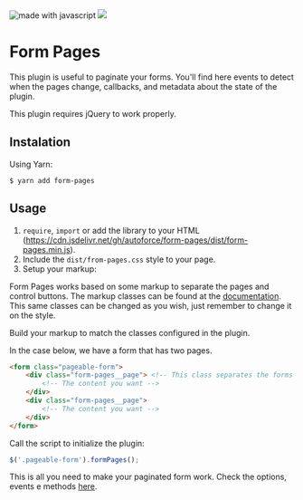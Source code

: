 <img src="https://img.shields.io/badge/made%20with-javascript-blue.svg" alt="made with javascript">
<img src="https://img.shields.io/badge/-~1.5k%20gzipped-green.svg">

# Form Pages

This plugin is useful to paginate your forms. You'll find here events to detect
when the pages change, callbacks, and metadata about the state of the plugin.

This plugin requires jQuery to work properly.

## Instalation
Using Yarn:

```
$ yarn add form-pages
```

## Usage

1. `require`, `import` or add the library to your HTML (https://cdn.jsdelivr.net/gh/autoforce/form-pages/dist/form-pages.min.js).
2. Include the `dist/from-pages.css` style to your page.
3. Setup your markup:

Form Pages works based on some markup to separate the pages and control buttons.
The markup classes can be found at the
[documentation](./global.html#FormPagesOptions). This same classes can be
changed as you wish, just remember to change it on the style.

Build your markup to match the classes configured in the plugin.

In the case below, we have a form that has two pages.
```html
<form class="pageable-form">
    <div class="form-pages__page"> <!-- This class separates the forms pages -->
        <!-- The content you want -->
    </div>
    <div class="form-pages__page">
        <!-- The content you want -->
    </div>
</form>
```

Call the script to initialize the plugin:
```javascript
$('.pageable-form').formPages();
```

This is all you need to make your paginated form work.
Check the options, events e methods [here](https://autoforce.github.io/form-pages/FormPages.html).